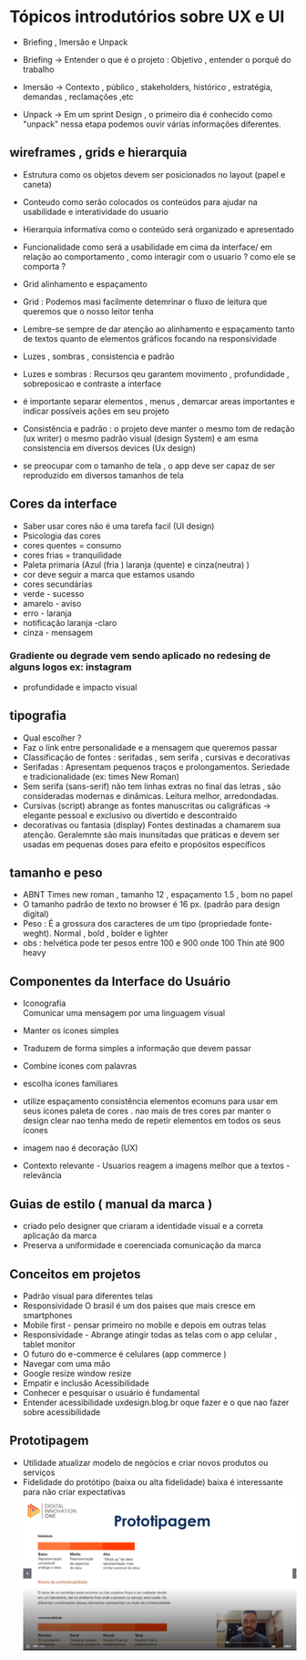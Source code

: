 # Tópicos introdutórios sobre UX e UI

- Briefing , Imersão e Unpack 

- Briefing -> Entender o que é o projeto : Objetivo , entender o porquê do trabalho 
- Imersão -> Contexto , público , stakeholders, histórico , estratégia, demandas , reclamações ,etc
- Unpack -> Em um sprint Design , o primeiro dia é conhecido como "unpack" nessa etapa podemos ouvir várias informações diferentes. 


## wireframes , grids e hierarquia 

- Estrutura  como os objetos devem ser posicionados no layout (papel e caneta) 
- Conteudo  como serão colocados os conteúdos para ajudar na usabilidade e interatividade do usuario 
- Hierarquia informativa como o conteúdo será organizado e apresentado 
- Funcionalidade  como será a usabilidade em cima da interface/ em relação ao comportamento , como interagir com o usuario ? como ele se comporta ? 

- Grid alinhamento e espaçamento 

- Grid : Podemos masi facilmente detemrinar o fluxo de leitura que queremos que o nosso leitor tenha 
- Lembre-se sempre de dar atenção ao alinhamento e espaçamento tanto de textos quanto de elementos gráficos focando na responsividade 

- Luzes , sombras , consistencia e padrão 
- Luzes e sombras : Recursos qeu garantem movimento , profundidade , sobreposicao e contraste a interface 
- é importante separar elementos , menus , demarcar areas importantes e indicar possíveis ações em seu projeto 
- Consistência e padrão : o projeto deve manter o mesmo tom de redação (ux writer) o mesmo padrão visual (design System) e am esma consistencia em diversos devices (Ux design) 
- se preocupar com o tamanho de tela , o app deve ser capaz de ser reproduzido em diversos tamanhos de tela 

## Cores da interface 

- Saber usar cores não é uma tarefa facil (UI design) 
- Psicologia das cores 
- cores quentes = consumo 
- cores frias = tranquilidade 
- Paleta primaria (Azul (fria )  laranja (quente) e cinza(neutra) ) 
- cor deve seguir a marca que estamos usando 
- cores secundárias   
- verde - sucesso 
- amarelo - aviso 
- erro - laranja 
- notificação laranja -claro 
- cinza - mensagem 
###  Gradiente ou degrade vem sendo aplicado no redesing de alguns logos ex: instagram 
- profundidade e impacto visual 
## tipografia 
- Qual escolher ? 
- Faz o link entre personalidade e a mensagem que queremos passar 
- Classificação de fontes :  serifadas , sem serifa , cursivas e decorativas 
- Serifadas : Apresentam pequenos traços e prolongamentos. Seriedade e tradicionalidade  (ex: times New Roman) 
- Sem serifa (sans-serif) não tem linhas extras no final das letras , são consideradas modernas e dinâmicas. Leitura melhor, arredondadas. 
- Cursivas (script) abrange as fontes manuscritas ou caligráficas -> elegante pessoal e exclusivo ou divertido e descontraído 
- decorativas ou fantasia (display) Fontes destinadas a chamarem sua atenção. Geralemnte são mais inunsitadas que práticas e devem ser usadas em pequenas doses para efeito e propósitos específicos 

## tamanho e peso 
- ABNT Times new roman , tamanho 12 , espaçamento 1.5 , bom no papel 
- O tamanho padrão de texto no browser é 16 px. (padrão para design digital) 
- Peso : É a grossura dos caracteres de um tipo (propriedade fonte-weght). Normal , bold , bolder e lighter 
- obs : helvética pode ter pesos entre 100 e 900 onde 100 Thin até 900 heavy 

## Componentes da Interface do Usuário

- Iconografia  
Comunicar uma mensagem por uma linguagem visual 

- Manter os ícones simples 
- Traduzem de forma simples a informação que devem passar 
- Combine ícones com palavras 
- escolha ícones familiares 
- utilize espaçamento 
consistência elementos ecomuns para usar em seus ícones paleta de cores . nao mais de tres cores par manter o design clear nao tenha medo de repetir elementos em todos os seus ícones 
- imagem nao é decoração (UX) 
- Contexto relevante - Usuarios reagem a imagens melhor que a textos 
-relevância 
## Guias de estilo  ( manual da marca ) 
- criado pelo designer que criaram a identidade visual e a correta aplicação da marca 
- Preserva a uniformidade e coerenciada comunicação da marca 

## Conceitos em projetos 

- Padrão visual para diferentes telas 
- Responsividade O brasil é um dos paises que mais cresce em smartphones 
- Mobile first - pensar primeiro no mobile e depois em outras telas 
- Responsividade - Abrange atingir todas as telas com o app celular , tablet monitor 
- O futuro do e-commerce é celulares (app commerce ) 
- Navegar com uma mão 
- Google resize window resize 
- Empatir e inclusão Acessibilidade 
- Conhecer e pesquisar o usuário é fundamental 
- Entender acessibilidade uxdesign.blog.br oque fazer e o que nao fazer sobre acessibilidade 
## Prototipagem 
- Utilidade atualizar modelo de negócios e criar novos produtos ou serviços 
- Fidelidade do protótipo (baixa ou alta fidelidade) baixa é interessante para não criar expectativas 
![](https://github.com/luizrosalba/FundamentosdeArquiteturadeSistemas/blob/master/dasdasd.PNG?raw=true)


